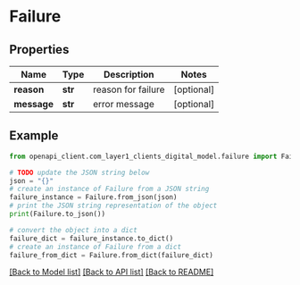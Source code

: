 # Failure


## Properties

Name | Type | Description | Notes
------------ | ------------- | ------------- | -------------
**reason** | **str** | reason for failure | [optional] 
**message** | **str** | error message | [optional] 

## Example

```python
from openapi_client.com_layer1_clients_digital_model.failure import Failure

# TODO update the JSON string below
json = "{}"
# create an instance of Failure from a JSON string
failure_instance = Failure.from_json(json)
# print the JSON string representation of the object
print(Failure.to_json())

# convert the object into a dict
failure_dict = failure_instance.to_dict()
# create an instance of Failure from a dict
failure_from_dict = Failure.from_dict(failure_dict)
```
[[Back to Model list]](../README.md#documentation-for-models) [[Back to API list]](../README.md#documentation-for-api-endpoints) [[Back to README]](../README.md)


